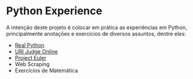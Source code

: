 # Python Experience

A intenção deste projeto é colocar em prática as experiências em Python, principalmente anotações e exercícios de diversos assuntos, dentre eles:

* [Real Python][0]
* [URI Judge Online][1]
* [Project Euler][2]
* Web Scraping
* Exercícios de Matemática

[0]: https://realpython.com/
[1]: https://www.urionlinejudge.com.br/
[2]: https://projecteuler.net/
